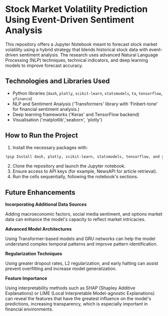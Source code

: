# Stock Market Volatility Prediction Using Event-Driven Sentiment Analysis

This repository offers a Jupyter Notebook meant to forecast stock market volatility using a hybrid strategy that blends historical stock data with event-driven sentiment analysis. The research uses advanced Natural Language Processing (NLP) techniques, technical indicators, and deep learning models to improve forecast accuracy.

## Technologies and Libraries Used
- Python libraries (`dash`, `plotly`, `scikit-learn`, `statsmodels`, `ta`, `tensorflow`, `yfinance`)
- NLP and Sentiment Analysis ('Transformers' library with 'Finbert-tone' for financial sentiment analysis.)
- Deep learning frameworks ('Keras' and TensorFlow backend)
- Visualisation ('matplotlib','seaborn', 'plotly')

## How to Run the Project 

1. Install the necessary packages with:

```bash 
!pip Install dash, plotly, scikit-learn, statsmodels, tensorflow, and yfinance.
```

2. Clone the repository and launch the Jupyter notebook.
3. Ensure access to API keys (for example, NewsAPI for article retrieval).
4. Run the cells sequentially, following the notebook's sections.

## Future Enhancements 

**Incorporating Additional Data Sources**

Adding macroeconomic factors, social media sentiment, and options market data can enhance the model's capacity to reflect market intricacies.

**Advanced Model Architectures**

Using Transformer-based models and GRU networks can help the model understand complex temporal patterns and improve pattern identification.

**Regularization Techniques**

Using greater dropout rates, L2 regularization, and early halting can assist prevent overfitting and increase model generalization.

**Feature Importance**

Using interpretability methods such as SHAP (Shapley Additive Explanations) or LIME (Local Interpretable Model-agnostic Explanations) can reveal the features that have the greatest influence on the model's predictions, increasing transparency, which is especially important in financial environments.

